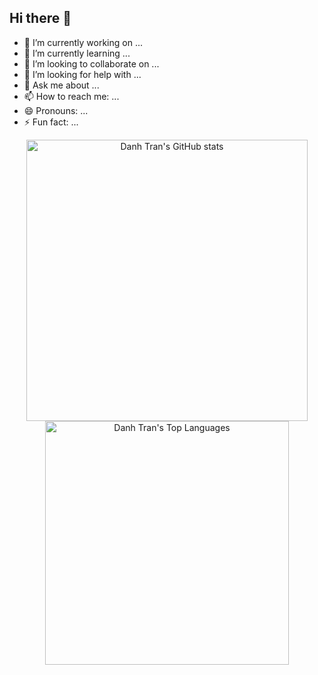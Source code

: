 ## Hi there 👋

- 🔭 I’m currently working on ...
- 🌱 I’m currently learning ...
- 👯 I’m looking to collaborate on ...
- 🤔 I’m looking for help with ...
- 💬 Ask me about ...
- 📫 How to reach me: ...
- 😄 Pronouns: ...
- ⚡ Fun fact: ...

<div align="center">
  <a href="https://github.com/congdanh1608">
    <img
      width="450"
      src="https://github-readme-stats-eight-gamma-39.vercel.app/api?username=congdanh1608&show_icons=true&theme=tokyonight&count_private=true&include_all_commits=true"
      alt="Danh Tran's GitHub stats"
    />
  </a>
  <a href="https://github.com/congdanh1608">
    <img
      width="390"
      src="https://github-readme-stats-eight-gamma-39.vercel.app/api?username=congdanh1608&layout=compact&theme=tokyonight&card_width=400"
      alt="Danh Tran's Top Languages"
    />
  </a>
</div>
